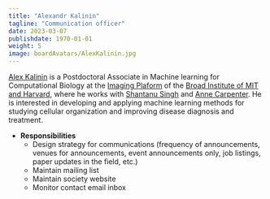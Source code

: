 ```yaml
---
title: "Alexandr Kalinin"
tagline: "Communication officer"
date: 2023-03-07
publishdate: 1970-01-01
weight: 5
image: boardAvatars/AlexKalinin.jpg
---
```


[Alex Kalinin](https://alxndrkalinin.github.io) is a Postdoctoral Associate in Machine learning for Computational Biology at the [Imaging Plaform](https://www.broadinstitute.org/imaging) of the [Broad Institute of MIT and Harvard](https://www.broadinstitute.org), where he works with [Shantanu Singh](https://carpenter-singh-lab.broadinstitute.org/people/shantanu-singh) and [Anne Carpenter](https://carpenter-singh-lab.broadinstitute.org/people/anne-e-carpenter). He is interested in developing and applying machine learning methods for studying cellular organization and improving disease diagnosis and treatment.

- **Responsibilities**
  - Design strategy for communications (frequency of announcements, venues for announcements, event announcements only, job listings, paper updates in the field, etc.)
  - Maintain mailing list
  - Maintain society website
  - Monitor contact email inbox 